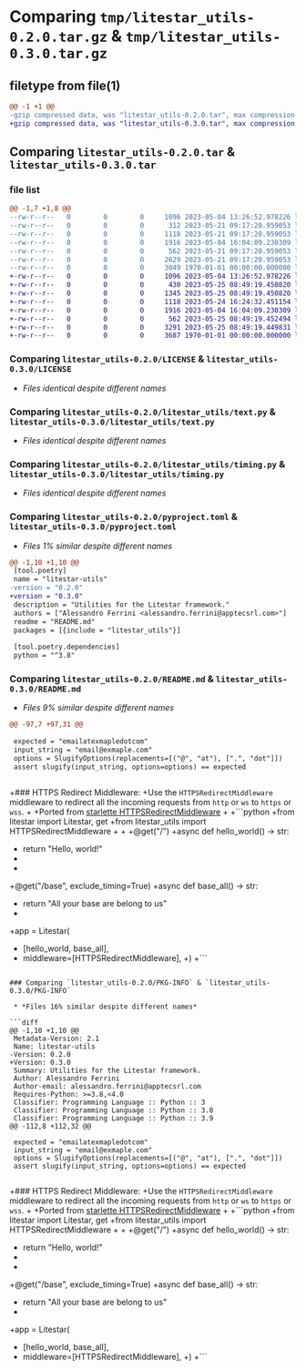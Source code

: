 # Comparing `tmp/litestar_utils-0.2.0.tar.gz` & `tmp/litestar_utils-0.3.0.tar.gz`

## filetype from file(1)

```diff
@@ -1 +1 @@
-gzip compressed data, was "litestar_utils-0.2.0.tar", max compression
+gzip compressed data, was "litestar_utils-0.3.0.tar", max compression
```

## Comparing `litestar_utils-0.2.0.tar` & `litestar_utils-0.3.0.tar`

### file list

```diff
@@ -1,7 +1,8 @@
--rw-r--r--   0        0        0     1096 2023-05-04 13:26:52.978226 litestar_utils-0.2.0/LICENSE
--rw-r--r--   0        0        0      312 2023-05-21 09:17:20.959053 litestar_utils-0.2.0/litestar_utils/__init__.py
--rw-r--r--   0        0        0     1118 2023-05-21 09:17:20.959053 litestar_utils-0.2.0/litestar_utils/text.py
--rw-r--r--   0        0        0     1916 2023-05-04 16:04:09.230309 litestar_utils-0.2.0/litestar_utils/timing.py
--rw-r--r--   0        0        0      562 2023-05-21 09:17:20.959053 litestar_utils-0.2.0/pyproject.toml
--rw-r--r--   0        0        0     2629 2023-05-21 09:17:20.959053 litestar_utils-0.2.0/README.md
--rw-r--r--   0        0        0     3049 1970-01-01 00:00:00.000000 litestar_utils-0.2.0/PKG-INFO
+-rw-r--r--   0        0        0     1096 2023-05-04 13:26:52.978226 litestar_utils-0.3.0/LICENSE
+-rw-r--r--   0        0        0      430 2023-05-25 08:49:19.450820 litestar_utils-0.3.0/litestar_utils/__init__.py
+-rw-r--r--   0        0        0     1345 2023-05-25 08:49:19.450820 litestar_utils-0.3.0/litestar_utils/https_redirect.py
+-rw-r--r--   0        0        0     1118 2023-05-24 16:24:32.451154 litestar_utils-0.3.0/litestar_utils/text.py
+-rw-r--r--   0        0        0     1916 2023-05-04 16:04:09.230309 litestar_utils-0.3.0/litestar_utils/timing.py
+-rw-r--r--   0        0        0      562 2023-05-25 08:49:19.452494 litestar_utils-0.3.0/pyproject.toml
+-rw-r--r--   0        0        0     3291 2023-05-25 08:49:19.449831 litestar_utils-0.3.0/README.md
+-rw-r--r--   0        0        0     3687 1970-01-01 00:00:00.000000 litestar_utils-0.3.0/PKG-INFO
```

### Comparing `litestar_utils-0.2.0/LICENSE` & `litestar_utils-0.3.0/LICENSE`

 * *Files identical despite different names*

### Comparing `litestar_utils-0.2.0/litestar_utils/text.py` & `litestar_utils-0.3.0/litestar_utils/text.py`

 * *Files identical despite different names*

### Comparing `litestar_utils-0.2.0/litestar_utils/timing.py` & `litestar_utils-0.3.0/litestar_utils/timing.py`

 * *Files identical despite different names*

### Comparing `litestar_utils-0.2.0/pyproject.toml` & `litestar_utils-0.3.0/pyproject.toml`

 * *Files 1% similar despite different names*

```diff
@@ -1,10 +1,10 @@
 [tool.poetry]
 name = "litestar-utils"
-version = "0.2.0"
+version = "0.3.0"
 description = "Utilities for the Litestar framework."
 authors = ["Alessandro Ferrini <alessandro.ferrini@apptecsrl.com>"]
 readme = "README.md"
 packages = [{include = "litestar_utils"}]
 
 [tool.poetry.dependencies]
 python = "^3.8"
```

### Comparing `litestar_utils-0.2.0/README.md` & `litestar_utils-0.3.0/README.md`

 * *Files 9% similar despite different names*

```diff
@@ -97,7 +97,31 @@
 
 expected = "emailatexmapledotcom"
 input_string = "email@exmaple.com"
 options = SlugifyOptions(replacements=[("@", "at"), [".", "dot"]])
 assert slugify(input_string, options=options) == expected
 
 ```
+### HTTPS Redirect Middleware:
+Use the `HTTPSRedirectMiddleware` middleware to redirect all the incoming requests from `http` or `ws` to `https` or `wss`.
+
+Ported from [starlette HTTPSRedirectMiddleware](https://www.starlette.io/middleware/#httpsredirectmiddleware)
+
+```python
+from litestar import Litestar, get
+from litestar_utils import HTTPSRedirectMiddleware
+
+
+@get("/")
+async def hello_world() -> str:
+    return "Hello, world!"
+
+
+@get("/base", exclude_timing=True)
+async def base_all() -> str:
+    return "All your base are belong to us"
+
+app = Litestar(
+    [hello_world, base_all],
+    middleware=[HTTPSRedirectMiddleware],
+)
+```
```

### Comparing `litestar_utils-0.2.0/PKG-INFO` & `litestar_utils-0.3.0/PKG-INFO`

 * *Files 16% similar despite different names*

```diff
@@ -1,10 +1,10 @@
 Metadata-Version: 2.1
 Name: litestar-utils
-Version: 0.2.0
+Version: 0.3.0
 Summary: Utilities for the Litestar framework.
 Author: Alessandro Ferrini
 Author-email: alessandro.ferrini@apptecsrl.com
 Requires-Python: >=3.8,<4.0
 Classifier: Programming Language :: Python :: 3
 Classifier: Programming Language :: Python :: 3.8
 Classifier: Programming Language :: Python :: 3.9
@@ -112,8 +112,32 @@
 
 expected = "emailatexmapledotcom"
 input_string = "email@exmaple.com"
 options = SlugifyOptions(replacements=[("@", "at"), [".", "dot"]])
 assert slugify(input_string, options=options) == expected
 
 ```
+### HTTPS Redirect Middleware:
+Use the `HTTPSRedirectMiddleware` middleware to redirect all the incoming requests from `http` or `ws` to `https` or `wss`.
+
+Ported from [starlette HTTPSRedirectMiddleware](https://www.starlette.io/middleware/#httpsredirectmiddleware)
+
+```python
+from litestar import Litestar, get
+from litestar_utils import HTTPSRedirectMiddleware
+
+
+@get("/")
+async def hello_world() -> str:
+    return "Hello, world!"
+
+
+@get("/base", exclude_timing=True)
+async def base_all() -> str:
+    return "All your base are belong to us"
+
+app = Litestar(
+    [hello_world, base_all],
+    middleware=[HTTPSRedirectMiddleware],
+)
+```
```

